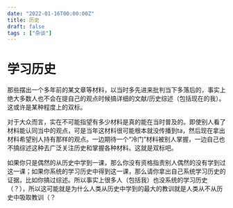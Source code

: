 ```yaml
---
date: "2022-01-16T00:00:00Z"
title: 历史
draft: false
tags : ["杂谈"]
---
```


# 学习历史

那些摆出一个多年前的某文章等材料，以当时多先进来批判当下多落后的，事实上绝大多数人也不会在提自己的观点时候搞详细的文献/历史综述（包括现在的我）。这或许是某种程度上的双标。

对于大众而言，实在不可能指望有多少材料是真的能在当时普及的。即使别人看了材料能认同当中的观点，可是当年这材料很可能根本就没传播到ta，然后现在拿出材料希望别人持有那样的观点。一边期待一个“冷门”材料被别人掌握，一边自己也不搞综述这种去广泛关注历史和掌握各种材料。这就是双标吧。

如果你只是偶然的从历史中学到一课，那么你没有资格指责别人偶然的没有学到过这一课；如果你系统的学习历史中得到这一课，那么请你拿出自己系统学习历史的证据，比如你搞过综述。所以事实上很多人（包括我）也没系统的学习历史（？），所以这可能就是为什么人类从历史中学到的最大的教训就是人类从不从历史中吸取教训（？
